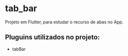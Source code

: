 # tab_bar

Projeto em Flutter, para estudar o recurso de abas no App.

## Pluguins utilizados no projeto:

- tabBar

